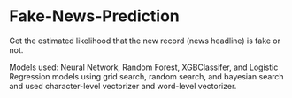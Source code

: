 # Fake-News-Prediction
Get the estimated likelihood that the new record (news headline) is fake or not.

Models used: Neural Network, Random Forest, XGBClassifer, and Logistic Regression models using grid search, random search, and bayesian search and used character-level vectorizer and word-level vectorizer.
